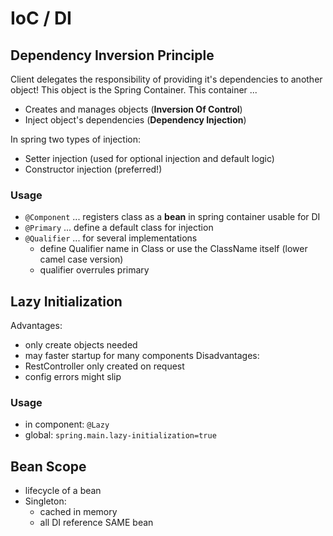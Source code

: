 # IoC / DI

## Dependency Inversion Principle

Client delegates the responsibility of providing it's dependencies to another object!
This object is the Spring Container. This container ...

- Creates and manages objects (**Inversion Of Control**)
- Inject object's dependencies (**Dependency Injection**)

In spring two types of injection:

- Setter injection (used for optional injection and default logic)
- Constructor injection (preferred!)

### Usage

- `@Component` ... registers class as a **bean** in spring container usable for DI
- `@Primary` ... define a default class for injection
- `@Qualifier` ... for several implementations
    - define Qualifier name in Class or use the ClassName itself (lower camel case version)
    - qualifier overrules primary

## Lazy Initialization

Advantages:

- only create objects needed
- may faster startup for many components
  Disadvantages:
- RestController only created on request
- config errors might slip

### Usage

- in component: `@Lazy`
- global: `spring.main.lazy-initialization=true`

## Bean Scope

- lifecycle of a bean
- Singleton:
    - cached in memory
    - all DI reference SAME bean
